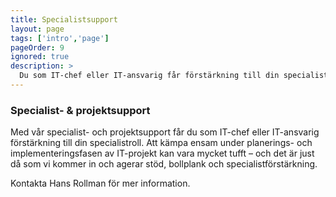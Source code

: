 ```yaml
---
title: Specialistsupport
layout: page
tags: ['intro','page']
pageOrder: 9
ignored: true
description: >
  Du som IT-chef eller IT-ansvarig får förstärkning till din specialistroll.
---
```


### Specialist- & projektsupport

Med vår specialist- och projektsupport får du som IT-chef eller IT-ansvarig förstärkning till din specialistroll.
Att kämpa ensam under planerings- och implementeringsfasen av IT-projekt kan vara mycket tufft – och det är just då som vi kommer in och agerar stöd, bollplank och specialistförstärkning.

Kontakta Hans Rollman för mer information.

